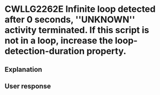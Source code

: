 # CWLLG2262E Infinite loop detected after 0 seconds, ''UNKNOWN'' activity terminated. If this script is not in a loop, increase the loop-detection-duration property.

## Explanation

## User response
